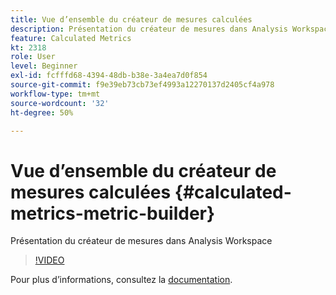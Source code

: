 ```yaml
---
title: Vue d’ensemble du créateur de mesures calculées
description: Présentation du créateur de mesures dans Analysis Workspace
feature: Calculated Metrics
kt: 2318
role: User
level: Beginner
exl-id: fcfffd68-4394-48db-b38e-3a4ea7d0f854
source-git-commit: f9e39eb73cb73ef4993a12270137d2405cf4a978
workflow-type: tm+mt
source-wordcount: '32'
ht-degree: 50%

---
```


# Vue d’ensemble du créateur de mesures calculées {#calculated-metrics-metric-builder}

Présentation du créateur de mesures dans Analysis Workspace

>[!VIDEO](https://video.tv.adobe.com/v/25411/?quality=12&learn=on)

Pour plus dʼinformations, consultez la [documentation](https://experienceleague.adobe.com/docs/analytics/components/calculated-metrics/calcmetric-workflow/cm-build-metrics.html?lang=fr).
